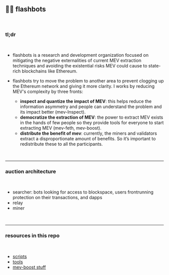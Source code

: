 ## 🤖🔪 flashbots

<br>

### tl;dr

<br>

* flashbots is a research and development organization focused on mitigating the negative externalities of current MEV extraction techniques and avoiding the existential risks MEV could cause to state-rich blockchains like Ethereum.

* flashbots try to move the problem to another area to prevent clogging up the Ethereum network and giving it more clarity. I works by reducing MEV's complexity by three fronts:
    - **inspect and quantize the impact of MEV**: this helps reduce the information asymmetry and people can understand the problem and its impact better (mev-Inspect).
    - **democratize the extraction of MEV**: the power to extract MEV exists in the hands of few people so they provide tools for everyone to start extracting MEV (mev-feth, mev-boost).
    - **distribute the benefit of mev**: currently, the miners and validators extract a disproportionate amount of benefits. So it’s important to redistribute these to all the participants.

<br>

---

### auction architecture

<br>

- searcher: bots looking for access to blockspace, users frontrunning protection on their transactions, and dapps
- relay
- miner

<br>

----

### resources in this repo

<br>

* [scripts](https://github.com/bt3gl-labs/1337_mev_toolkit/tree/main/flashbots/scripts)
* [tools](https://github.com/bt3gl-labs/1337_mev_toolkit/tree/main/flashbots/tools)
* [mev-boost stuff](https://github.com/bt3gl-labs/1337_mev_toolkit/tree/main/flashbots/mev-boost)






